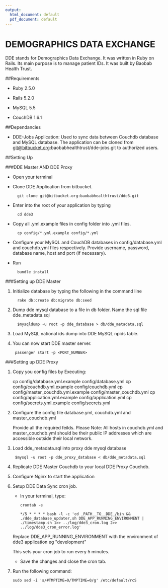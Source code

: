 ```yaml
---
output:
  html_document: default
  pdf_document: default
---
```

# DEMOGRAPHICS DATA EXCHANGE

DDE stands for Demographics Data Exchange. It was written in Ruby on Rails. Its main purpose is to manage patient IDs. 
It was built by Baobab Health Trust. 


##Requirements

* Ruby 2.5.0

* Rails 5.2.0

* MySQL 5.5

* CouchDB 1.6.1

##Dependancies

* DDE-Jobs Application: Used to sync data between Couchdb database and MySQL database.
                        The application can be cloned from git@bitbucket.org:baobabhealthtrust/dde-jobs.git
                        to authorized users.

##Setting Up

###DDE Master AND DDE Proxy

* Open your terminal

* Clone DDE Application from bitbucket.
  ```
    git clone git@bitbucket.org:baobabhealthtrust/dde3.git
  ```
  
* Enter into the root of your application by typing 
  ```
    cd dde3
  ```
  
* Copy all .yml.example files in config folder into .yml files.
  ```
    cp config/*.yml.example config/*.yml
  ```
  
* Configure your MySQL and CouchDB databases in config/database.yml and couchdb.yml files respectively.
  Provide username, password, database name, host and port (if necessary).

* Run
  ```
    bundle install
  ```

###Setting up DDE Master

1. Initialize database by typing the following in the command line 
   ```
     rake db:create db:migrate db:seed
   ```
   
2. Dump dde mysql database to a file in db folder. Name the sql file dde_metadata.sql
   ```
     $mysqldump -u root -p dde_database > db/dde_metadata.sql
   ```

3. Load MySQL national ids dump into DDE MySQL npids table.

4. You can now start DDE master server.
   ```
    passenger start -p <PORT_NUMBER>
   ```

###Setting up DDE Proxy

1. Copy you config files by Executing:

    cp config/database.yml.example config/database.yml
    cp config/couchdb.yml.example config/couchdb.yml
    cp config/master_couchdb.yml.example config/master_couchdb.yml
    cp config/application.yml.example config/application.yml
    cp config/secrets.yml.example config/secrets.yml

2. Configure the config file database.yml, couchdb.yml and master_couchdb.yml
   
    Provide all the required feilds.
    Please Note: All hosts in couchdb.yml and master_couchdb.yml should be their public IP addresses which are accessible outside their local network.

3. Load dde_metadata.sql into proxy dde mysql database
   ```
    $mysql -u root -p dde_proxy_database < db/dde_metadata.sql
   ```
   
4. Replicate DDE Master Couchdb to your local DDE Proxy Couchdb.

5. Configure Nginx to start the application
  
6. Setup DDE Data Sync cron job.

    * In your terminal, type:
      ```
      crontab -e

      */5 * * * * bash -l -c 'cd _PATH__TO__DDE_/bin && ./dde_database_updater.sh DDE_APP_RUNNING_ENVIRONMENT | ./timestamp.sh 1>> ../log/dde3_cron.log 2>> ../log/dde3_cron_error.log'
        ```
    Replace DDE_APP_RUNNING_ENVIRONMENT with the environment of dde3 application eg "development"

    This sets your cron job to run every 5 minutes.

    * Save the changes and close the cron tab.

7. Run the following command:
    ```
    sudo sed -i 's/#TMPTIME=0/TMPTIME=0/g' /etc/default/rcS

    ```





